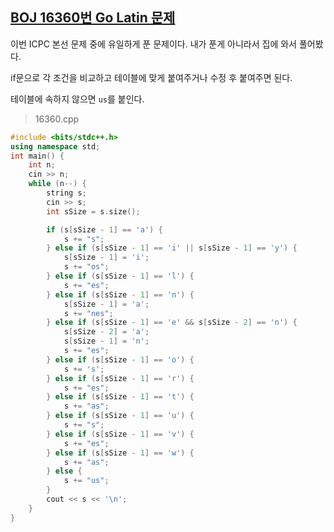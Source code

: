 ## [BOJ 16360번 Go Latin 문제](https://www.acmicpc.net/problem/16360)

이번 ICPC 본선 문제 중에 유일하게 푼 문제이다. 내가 푼게 아니라서 집에 와서 풀어봤다.

if문으로 각 조건을 비교하고 테이블에 맞게 붙여주거나 수정 후 붙여주면 된다.

테이블에 속하지 않으면 `us`를 붙인다.

> 16360.cpp

```cpp
#include <bits/stdc++.h>
using namespace std;
int main() {
    int n;
    cin >> n;
    while (n--) {
        string s;
        cin >> s;
        int sSize = s.size();

        if (s[sSize - 1] == 'a') {
            s += "s";
        } else if (s[sSize - 1] == 'i' || s[sSize - 1] == 'y') {
            s[sSize - 1] = 'i';
            s += "os";
        } else if (s[sSize - 1] == 'l') {
            s += "es";
        } else if (s[sSize - 1] == 'n') {
            s[sSize - 1] = 'a';
            s += "nes";
        } else if (s[sSize - 1] == 'e' && s[sSize - 2] == 'n') {
            s[sSize - 2] = 'a';
            s[sSize - 1] = 'n';
            s += "es";
        } else if (s[sSize - 1] == 'o') {
            s += 's';
        } else if (s[sSize - 1] == 'r') {
            s += "es";
        } else if (s[sSize - 1] == 't') {
            s += "as";
        } else if (s[sSize - 1] == 'u') {
            s += "s";
        } else if (s[sSize - 1] == 'v') {
            s += "es";
        } else if (s[sSize - 1] == 'w') {
            s += "as";
        } else {
            s += "us";
        }
        cout << s << '\n';
    }
}
```